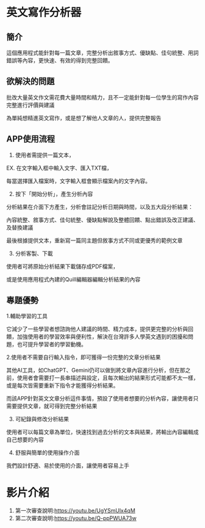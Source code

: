 # 英文寫作分析器

## 簡介
這個應用程式能針對每一篇文章，完整分析出敘事方式、優缺點、佳句統整、用詞錯誤等內容，更快速、有效的得到完整回饋。

## 欲解決的問題
批改大量英文作文需花費大量時間和精力，且不一定能針對每一位學生的寫作內容完整進行評價與建議

為單純想精進英文寫作，或是想了解他人文章的人，提供完整報告

## APP使用流程
1. 使用者需提供一篇文本，

EX. 在文字輸入框中輸入文字、匯入TXT檔，

每當選擇匯入檔案時，文字輸入框會顯示檔案內的文字內容。

2. 按下「開始分析」，產生分析內容
   
分析結果在介面下方產生，分析會註記分析日期與時間，以及五大段分析結果：

內容統整、敘事方式、佳句統整、優缺點解說及整體回饋、點出錯誤及改正建議、及替換建議

最後根據提供文本，重新寫一篇同主題但敘事方式不同或更優秀的範例文章

3. 分析客製、下載
   
使用者可將原始分析結果下載儲存成PDF檔案，

或是使用應用程式內建的Quill編輯器編輯分析結果的內容

## 專題優勢
1.輔助學習的工具

它減少了一些學習者想諮詢他人建議的時間、精力成本，提供更完整的分析與回饋，加強使用者的學習效率與便利性，解決在台灣許多人學英文遇到的困擾和問題，也可提升學習者的學習動機。

2.使用者不需要自行輸入指令，即可獲得一份完整的文章分析結果

其他AI工具，如ChatGPT、Gemini仍可以做到將文章內容進行分析，但在那之前，使用者會需要打一長串描述與設定，且每次輸出的結果形式可能都不太一樣，或是每次皆需要重新下指令才能獲得分析結果。

而該APP針對英文文章分析這件事情，預設了使用者想要的分析內容，讓使用者只需要提供文章，就可得到完整分析結果

3. 可紀錄與修改分析結果
   
使用者可以每篇文章為單位，快速找到過去分析的文本與結果，將輸出內容編輯成自己想要的內容

4. 舒服與簡單的使用操作介面
   
我們設計舒適、易於使用的介面，讓使用者容易上手

# 影片介紹
1. 第一次審查說明:https://youtu.be/UgYSmUlx4qM
2. 第二次審查說明:https://youtu.be/Q-ppPWUA73w
